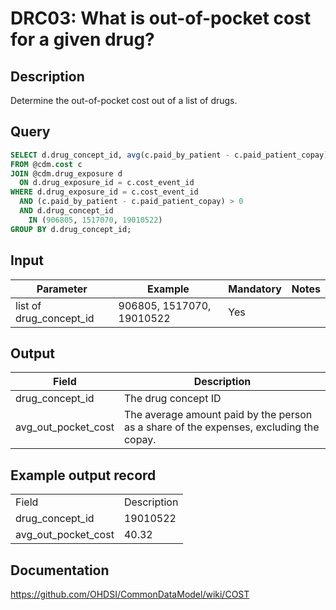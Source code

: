 <!---
Group:drug cost
Name:DRC03 What is out-of-pocket cost for a given drug?
Author:Patrick Ryan
CDM Version: 5.3
-->

# DRC03: What is out-of-pocket cost for a given drug?

## Description
Determine the out-of-pocket cost out of a list of drugs.

## Query
```sql
SELECT d.drug_concept_id, avg(c.paid_by_patient - c.paid_patient_copay) AS avg_out_pocket_cost
FROM @cdm.cost c
JOIN @cdm.drug_exposure d
  ON d.drug_exposure_id = c.cost_event_id
WHERE d.drug_exposure_id = c.cost_event_id
  AND (c.paid_by_patient - c.paid_patient_copay) > 0
  AND d.drug_concept_id
    IN (906805, 1517070, 19010522)
GROUP BY d.drug_concept_id;
```

## Input

|  Parameter |  Example |  Mandatory |  Notes |
| --- | --- | --- | --- |
| list of drug_concept_id | 906805, 1517070, 19010522 | Yes |   |

## Output

|  Field |  Description |
| --- | --- |
| drug_concept_id | The drug concept ID |
| avg_out_pocket_cost | The average amount paid by the person as a share of the expenses, excluding the copay. |

## Example output record

|   |  |
| --- | --- |
| Field |  Description |
| drug_concept_id | 19010522  |
| avg_out_pocket_cost | 40.32  |

## Documentation
https://github.com/OHDSI/CommonDataModel/wiki/COST
